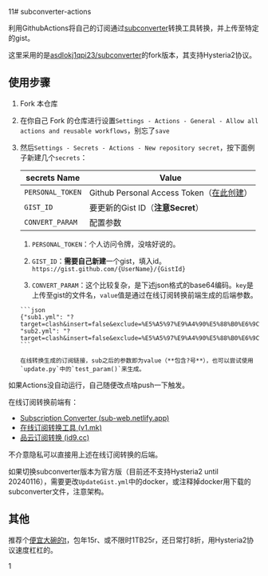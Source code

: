 11# subconverter-actions

利用GithubActions将自己的订阅通过[subconverter](https://github.com/tindy2013/subconverter)转换工具转换，并上传至特定的gist。

这里采用的是[asdlokj1qpi23/subconverter](https://github.com/asdlokj1qpi23/subconverter)的fork版本，其支持Hysteria2协议。

## 使用步骤

1.  Fork 本仓库

2.  在你自己 Fork 的仓库进行设置`Settings - Actions - General - Allow all actions and reusable workflows`，别忘了`save`

3.  然后`Settings - Secrets - Actions - New repository secret`，按下面例子新建几个`secrets`：

    | secrets Name     | Value                                                        |
    | ---------------- | ------------------------------------------------------------ |
    | `PERSONAL_TOKEN` | Github Personal Access Token（[在此创建](https://github.com/settings/tokens/new?scopes=gist&description=subconverter-action)） |
    | `GIST_ID`        | 要更新的Gist ID（**注意Secret**）                            |
    | `CONVERT_PARAM`  | 配置参数                                                     |

    1.   `PERSONAL_TOKEN`：个人访问令牌，没啥好说的。

    2.   `GIST_ID`：**需要自己新建**一个gist，填入id。`https://gist.github.com/{UserName}/{GistId}`

    3.   `CONVERT_PARAM`：这个比较复杂，是下述json格式的base64编码。`key`是上传至gist的文件名，`value`值是通过在线订阅转换前端生成的后端参数。

        ```json
        {"sub1.yml": "?target=clash&insert=false&exclude=%E5%A5%97%E9%A4%90%E5%88%B0%E6%9C%9F%7C%E8%8A%82%E7%82%B9%E8%B6%85%E6%97%B6%7C%E6%9B%B4%E6%8D%A2%7C%E5%89%A9%E4%BD%99%E6%B5%81%E9%87%8F%7C%E5%88%B0%E6%9C%9F%E6%97%B6%E9%97%B4%7CTG%E7%BE%A4%7C%E5%AE%98%E7%BD%91&interval=259200&emoji=true&list=true&xudp=false&udp=true&tfo=false&expand=true&scv=true&fdn=false&new_name=true&url=SUBURL", "sub2.yml": "?target=clash&insert=false&exclude=%E5%A5%97%E9%A4%90%E5%88%B0%E6%9C%9F%7C%E8%8A%82%E7%82%B9%E8%B6%85%E6%97%B6%7C%E6%9B%B4%E6%8D%A2%7C%E5%89%A9%E4%BD%99%E6%B5%81%E9%87%8F%7C%E5%88%B0%E6%9C%9F%E6%97%B6%E9%97%B4%7CTG%E7%BE%A4%7C%E5%AE%98%E7%BD%91&interval=259200&emoji=true&list=true&xudp=false&udp=true&tfo=false&expand=true&scv=true&fdn=false&new_name=true&url=SUBURL"}
        ```

        在线转换生成的订阅链接，sub之后的参数即为value（**包含?号**），也可以尝试使用`update.py`中的`test_param()`来生成。



如果Actions没自动运行，自己随便改点啥push一下触发。



在线订阅转换前端有：

-   [Subscription Converter (sub-web.netlify.app)](https://sub-web.netlify.app/)
-   [在线订阅转换工具 (v1.mk)](https://suburl.v1.mk/)
-   [品云订阅转换 (id9.cc)](https://id9.cc/)

不介意隐私可以直接用上述在线订阅转换的后端。



如果切换subconverter版本为官方版（目前还不支持Hysteria2 until 20240116），需要更改`UpdateGist.yml`中的docker，或注释掉docker用下载的subconverter文件，注意架构。

## 其他

推荐个[便宜大碗的t](https://pp.hnekoo.top/#/register?code=i8x7SbRK)，包年15r、或不限时1TB25r，还日常打8折，用Hysteria2协议速度杠杠的。


1
